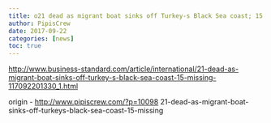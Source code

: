 ```yaml
---
title: o21 dead as migrant boat sinks off Turkey-s Black Sea coast; 15 missing
author: PipisCrew
date: 2017-09-22
categories: [news]
toc: true
---
```


http://www.business-standard.com/article/international/21-dead-as-migrant-boat-sinks-off-turkey-s-black-sea-coast-15-missing-117092201330_1.html

origin - http://www.pipiscrew.com/?p=10098 21-dead-as-migrant-boat-sinks-off-turkeys-black-sea-coast-15-missing